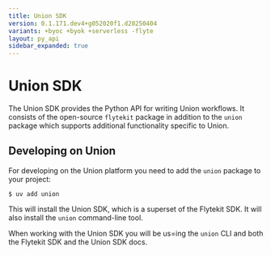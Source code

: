 ```yaml
---
title: Union SDK
version: 0.1.171.dev4+g052020f1.d20250404
variants: +byoc +byok +serverless -flyte
layout: py_api
sidebar_expanded: true
---
```


# Union SDK

The Union SDK provides the Python API for writing Union workflows. It consists
of the open-source `flytekit` package in addition to the `union` package which
supports additional functionality specific to Union.

## Developing on Union

For developing on the Union platform you need to add the `union` package to your
project:

```shell
$ uv add union
```

This will install the Union SDK, which is a superset of the Flytekit SDK.
It will also install the `union` command-line tool.

When working with the Union SDK you will be us=ing the `union` CLI and both the
Flytekit SDK and the Union SDK docs.


